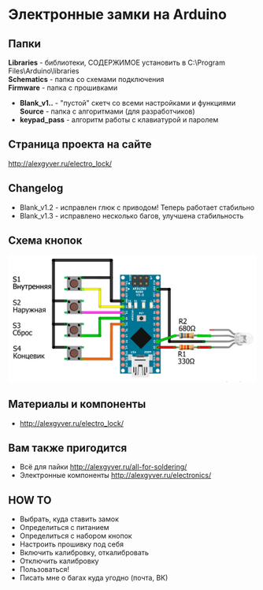 # Электронные замки на Arduino

## Папки
**Libraries** - библиотеки, СОДЕРЖИМОЕ установить в C:\Program Files\Arduino\libraries    
**Schematics** - папка со схемами подключения  
**Firmware** - папка с прошивками  
* **Blank_v1..** - "пустой" скетч со всеми настройками и функциями  
**Source** - папка с алгоритмами (для разработчиков)  
* **keypad_pass** - алгоритм работы с клавиатурой и паролем  

## Страница проекта на сайте
http://alexgyver.ru/electro_lock/

## Changelog
* Blank_v1.2 - исправлен глюк с приводом! Теперь работает стабильно
* Blank_v1.3 - исправлено несколько багов, улучшена стабильность

## Схема кнопок
![Buttons](https://github.com/AlexGyver/Electro_lock/blob/master/Schematics/scheme_blank.png)

## Материалы и компоненты
* http://alexgyver.ru/electro_lock/

## Вам также пригодится 
* Всё для пайки http://alexgyver.ru/all-for-soldering/
* Электронные компоненты http://alexgyver.ru/electronics/

## HOW TO
* Выбрать, куда ставить замок  
* Определиться с питанием  
* Определиться с набором кнопок  
* Настроить прошивку под себя  
* Включить калибровку, откалибровать  
* Отключить калибровку  
* Пользоваться!
* Писать мне о багах куда угодно (почта, ВК)
